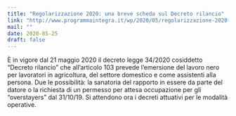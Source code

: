 ```yaml
---
title: "Regolarizzazione 2020: una breve scheda sul Decreto rilancio"
link: "http://www.programmaintegra.it/wp/2020/05/regolarizzazione-2020-una-breve-scheda-sul-decreto-rilancio/"
mail: ""
date: 2020-05-25
draft: false
---
```


È in vigore dal 21 maggio 2020 il decreto legge 34/2020 cosiddetto “Decreto rilancio” che all’articolo 103 prevede l’emersione del lavoro nero per lavoratori in agricoltura, del settore domestico e come assistenti alla persona. Due le possibilità: la sanatoria del rapporto in essere da parte del datore o la richiesta di un permesso per attesa occupazione per gli “overstayers” dal 31/10/19. Si attendono ora i decreti attuativi per le modalità operative.
